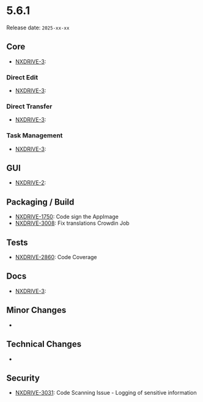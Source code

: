 # 5.6.1

Release date: `2025-xx-xx`

## Core

- [NXDRIVE-3](https://hyland.atlassian.net/browse/NXDRIVE-3):

### Direct Edit

- [NXDRIVE-3](https://hyland.atlassian.net/browse/NXDRIVE-3):

### Direct Transfer

- [NXDRIVE-3](https://hyland.atlassian.net/browse/NXDRIVE-3):

### Task Management
- [NXDRIVE-3](https://hyland.atlassian.net/browse/NXDRIVE-3):

## GUI

- [NXDRIVE-2](https://hyland.atlassian.net/browse/NXDRIVE-3):

## Packaging / Build

- [NXDRIVE-1750](https://hyland.atlassian.net/browse/NXDRIVE-1750): Code sign the AppImage
- [NXDRIVE-3008](https://hyland.atlassian.net/browse/NXDRIVE-3008): Fix translations Crowdin Job

## Tests

- [NXDRIVE-2860](https://hyland.atlassian.net/browse/NXDRIVE-2860): Code Coverage

## Docs

- [NXDRIVE-3](https://hyland.atlassian.net/browse/NXDRIVE-3):

## Minor Changes

-

## Technical Changes

-

## Security

- [NXDRIVE-3031](https://hyland.atlassian.net/browse/NXDRIVE-3031): Code Scanning Issue - Logging of sensitive information